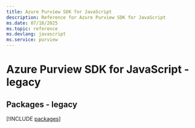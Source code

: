 ```yaml
---
title: Azure Purview SDK for JavaScript
description: Reference for Azure Purview SDK for JavaScript
ms.date: 07/18/2025
ms.topic: reference
ms.devlang: javascript
ms.service: purview
---
```

# Azure Purview SDK for JavaScript - legacy
## Packages - legacy
[!INCLUDE [packages](purview-index.md)]